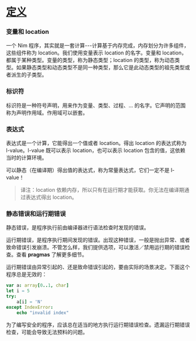 # [定义](http://nim-lang.org/docs/manual.html#definitions)

### 变量和 location

一个 Nim 程序，其实就是一套计算---计算基于内存完成，内存划分为许多组件，这些组件称为 location。我们使用变量表示 location 的名字。变量和 location，都属于某种类型。变量的类型，称为静态类型；location 的类型，称为动态类型。如果静态类型和动态类型不是同一种类型，那么它是此动态类型的祖先类型或者派生的子类型。



### 标识符

标识符是一种符号声明，用来作为变量、类型、过程、... 的名字。它声明的范围称为声明作用域。作用域可以嵌套。



### 表达式

表达式是一个计算，它能得出一个值或者 location。得出 location 的表达式称为 l-value。l-value 既可以表示 location，也可以表示 location 包含的值，这依赖当时的计算环境。

可以静态（在编译期）得出值的表达式，称为常量表达式，它们一定不是 l-value！

> 译注：location 依赖内存，所以只有在运行期才能获取。你无法在编译期通过表达式得出 location。



### 静态错误和运行期错误

静态错误，是程序执行前由编译器进行语法检查时发现的错误。

运行期错误，是程序执行期间发现的错误。出现这种错误，一般是抛出异常、或者致命错误引发崩溃。不管怎么样，我们提供选项，可以激活／禁用运行期的错误检查。查看 **pragmas** 了解更多细节。

运行期错误由异常引起的、还是致命错误引起的，要由实际的场景决定。下面这个程序总是无效的：

```nim
var a: array[0..1, char]
let i = 5
try:
    a[i] = 'N'
except IndexError:
    echo "invalid index"
```

为了编写安全的程序，应该总在适当的地方执行运行期错误检查。遗漏运行期错误检查，可能会导致无法预料的问题。




